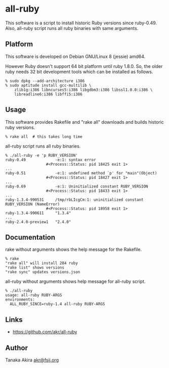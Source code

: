 # all-ruby

This software is a script to install historic Ruby versions since ruby-0.49.
Also, all-ruby script runs all ruby binaries with same arguments.

## Platform

This software is developed on Debian GNU/Linux 8 (jessie) amd64.

However Ruby doesn't support 64 bit platform until ruby 1.8.0.
So, the older ruby needs 32 bit development tools which can be
installed as follows.

    % sudo dpkg --add-architecture i386
    % sudo aptitude install gcc-multilib \
        zlib1g:i386 libncurses5:i386 libgdbm3:i386 libssl1.0.0:i386 \
        libreadline6:i386 libffi5:i386

## Usage

This software provides Rakefile and "rake all" downloads and builds
historic ruby versions.

    % rake all  # this takes long time

all-ruby script runs all ruby binaries.

    % ./all-ruby -e 'p RUBY_VERSION'
    ruby-0.49             -e:1: syntax error
                      #<Process::Status: pid 18425 exit 1>
    ...
    ruby-0.51             -e:1: undefined method `p' for "main"(Object)
                      #<Process::Status: pid 18427 exit 1>
    ...
    ruby-0.69             -e:1: Uninitialized constant RUBY_VERSION
                      #<Process::Status: pid 18433 exit 1>
    ...
    ruby-1.3.4-990531     /tmp/rbLIcgCm:1: uninitialized constant RUBY_VERSION (NameError)
                      #<Process::Status: pid 18958 exit 1>
    ruby-1.3.4-990611     "1.3.4"
    ...
    ruby-2.4.0-preview1   "2.4.0"

## Documentation

rake without arguments shows the help message for the Rakefile.

    % rake
    "rake all" will install 284 ruby
    "rake list" shows versions
    "rake sync" updates versions.json

all-ruby without arguments shows help message for all-ruby script.

    % ./all-ruby
    usage: all-ruby RUBY-ARGS
    environments:
      ALL_RUBY_SINCE=ruby-1.4 all-ruby RUBY-ARGS

## Links

- https://github.com/akr/all-ruby

## Author

Tanaka Akira
akr@fsij.org
